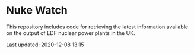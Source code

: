 # Nuke Watch

This repository includes code for retrieving the latest information available on the output of EDF nuclear power plants in the UK.

Last updated: 2020-12-08 13:15